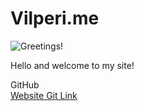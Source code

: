 # Vilperi.me

![Greetings!](https://cdn.discordapp.com/attachments/671042990478852096/895195178774716426/unknown.png 'Greetings!')

Hello and welcome to my site!

GitHub  
[Website Git Link](https://github.com/petterigit/petterigit.github.io)
